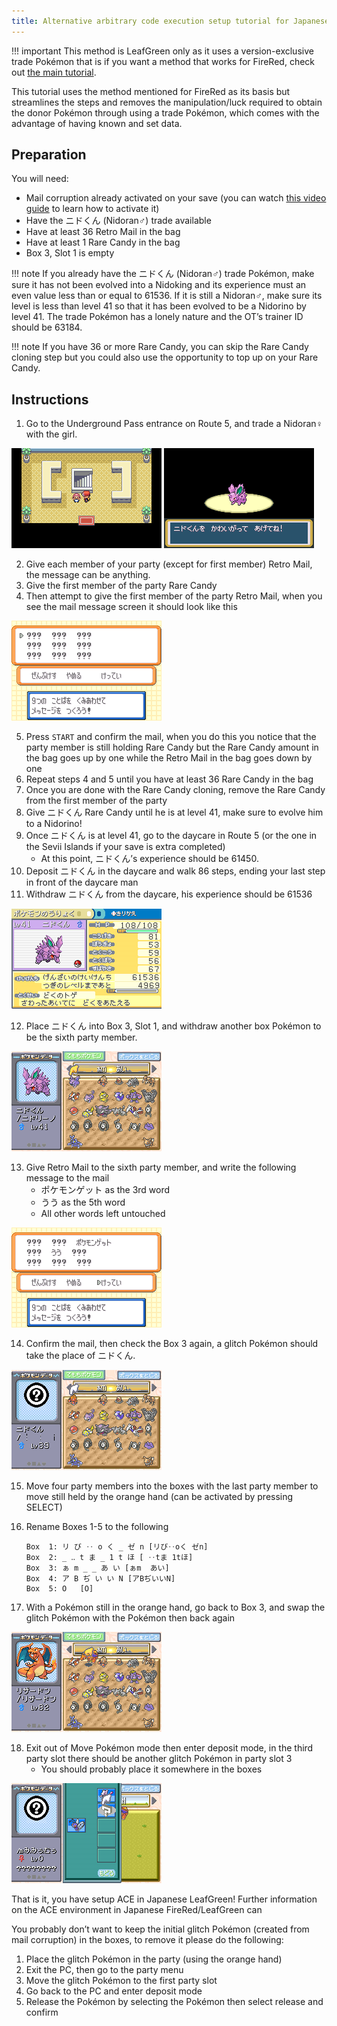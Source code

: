 ```yaml
---
title: Alternative arbitrary code execution setup tutorial for Japanese LeafGreen
---
```


!!! important
    This method is LeafGreen only as it uses a version-exclusive trade Pokémon that is if you want a method that works for FireRed, check out [the main tutorial](ace-set-up.md).

This tutorial uses the method mentioned for FireRed as its basis but streamlines the steps and removes the manipulation/luck required to obtain the donor Pokémon through using a trade Pokémon, which comes with the advantage of having known and set data.

## Preparation

You will need:
- Mail corruption already activated on your save (you can watch [this video guide](https://www.youtube.com/watch?v=yVhK4pLC9ac) to learn how to activate it)
- Have the ニドくん (Nidoran♂) trade available
- Have at least 36 Retro Mail in the bag
- Have at least 1 Rare Candy in the bag
- Box 3, Slot 1 is empty

!!! note
    If you already have the ニドくん (Nidoran♂) trade Pokémon, make sure it has not been evolved into a Nidoking and its experience must an even value less than or equal to 61536.
    If it is still a Nidoran♂, make sure its level is less than level 41 so that it has been evolved to be a Nidorino by level 41.
    The trade Pokémon has a lonely nature and the OT’s trainer ID should be 63184.

!!! note
    If you have 36 or more Rare Candy, you can skip the Rare Candy cloning step but you could also use the opportunity to top up on your Rare Candy.

## Instructions

1.  Go to the Underground Pass entrance on Route 5, and trade a Nidoran♀ with the girl.

![The trading location](../../assets/images/alt-leafgreen-set-up/TradeLocation.png)
![Nidoran standing in the limelight with dialogue underneath it](../../assets/images/alt-leafgreen-set-up/GettingNidoranM.png)

2.  Give each member of your party (except for first member) Retro Mail, the message can be anything.
3.  Give the first member of the party Rare Candy
4.  Then attempt to give the first member of the party Retro Mail, when you see the mail message screen it should look like this

![A mail message full of ???](../../assets/images/alt-leafgreen-set-up/GlitchedMail.png)

5.  Press `START` and confirm the mail, when you do this you notice that the party member is still holding Rare Candy but the Rare Candy amount in the bag goes up by one while the Retro Mail in the bag goes down by one
6.  Repeat steps 4 and 5 until you have at least 36 Rare Candy in the bag
7.  Once you are done with the Rare Candy cloning, remove the Rare Candy from the first member of the party
8.  Give ニドくん Rare Candy until he is at level 41, make sure to evolve him to a Nidorino!
9.  Once ニドくん is at level 41, go to the daycare in Route 5 (or the one in the Sevii Islands if your save is extra completed)
    - At this point, ニドくん’s experience should be 61450.
10. Deposit ニドくん in the daycare and walk 86 steps, ending your last step in front of the daycare man
11. Withdraw ニドくん from the daycare, his experience should be 61536

![The Pokémon stats screen with a Nidorino, his experience is at 61536](../../assets/images/alt-leafgreen-set-up/FinalExperience.png)

12. Place ニドくん into Box 3, Slot 1, and withdraw another box Pokémon to be the sixth party member.

![The Pokémon box menu with Nidorino in Box 3, Slot 1](../../assets/images/alt-leafgreen-set-up/NidoranLocation.png)

13. Give Retro Mail to the sixth party member, and write the following message to the mail
    - ポケモンゲット as the 3rd word
    - うう as the 5th word
    - All other words left untouched

![A glitched mail with ポケモンゲット as the 3rd word, うう as the 5th word and the rest are ???](../../assets/images/alt-leafgreen-set-up/MailCorruptionMessage.png)

14. Confirm the mail, then check the Box 3 again, a glitch Pokémon should take the place of ニドくん.

![A question mark in Box 3, Slot 1](../../assets/images/alt-leafgreen-set-up/InitialACEMon.png)

15. Move four party members into the boxes with the last party member to move still held by the orange hand (can be activated by pressing SELECT)
16. Rename Boxes 1-5 to the following

    ```
    Box  1: リ び ‥ o く _ ゼ n	[リび‥oく ゼn]
    Box  2: _ ‥ t ま _ 1 t ほ	[ ‥tま 1tほ]
    Box  3: ぁ m _ _ あ い	[ぁm  あい]
    Box  4: ア B ぢ い い N	[アBぢいいN]
    Box  5: O	[O]
    ```

17. With a Pokémon still in the orange hand, go back to Box 3, and swap the glitch Pokémon with the Pokémon then back again

![The process of swapping two Pokémon](../../assets/images/alt-leafgreen-set-up/swapping.gif)

18. Exit out of Move Pokémon mode then enter deposit mode, in the third party slot there should be another glitch Pokémon in party slot 3
    - You should probably place it somewhere in the boxes

![A glitch Pokémon in party slot 3](../../assets/images/alt-leafgreen-set-up/FinalResult.png)

That is it, you have setup ACE in Japanese LeafGreen!
Further information on the ACE environment in Japanese FireRed/LeafGreen can 

You probably don’t want to keep the initial glitch Pokémon (created from mail corruption) in the boxes, to remove it please do the following:

1. Place the glitch Pokémon in the party (using the orange hand)
2. Exit the PC, then go to the party menu
3. Move the glitch Pokémon to the first party slot
4. Go back to the PC and enter deposit mode
5. Release the Pokémon by selecting the Pokémon then select release and confirm
